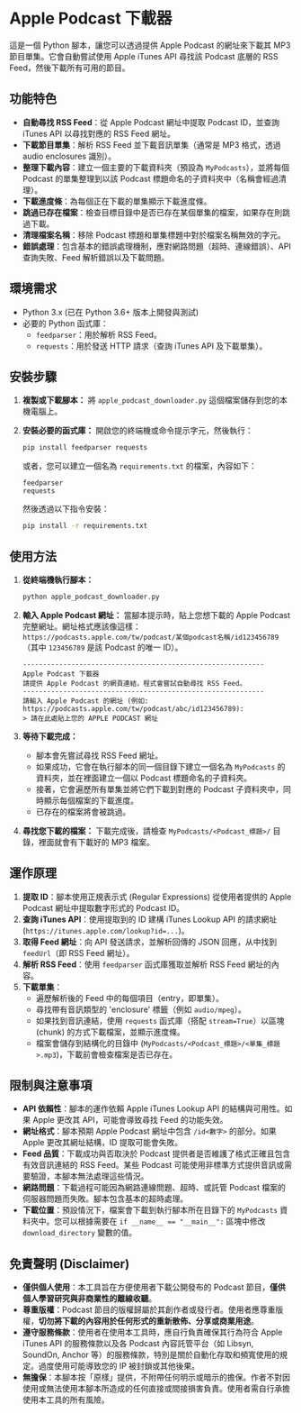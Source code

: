 # Apple Podcast 下載器

這是一個 Python 腳本，讓您可以透過提供 Apple Podcast 的網址來下載其 MP3 節目單集。它會自動嘗試使用 Apple iTunes API 尋找該 Podcast 底層的 RSS Feed，然後下載所有可用的節目。

## 功能特色

*   **自動尋找 RSS Feed**：從 Apple Podcast 網址中提取 Podcast ID，並查詢 iTunes API 以尋找對應的 RSS Feed 網址。
*   **下載節目單集**：解析 RSS Feed 並下載音訊單集（通常是 MP3 格式，透過 audio enclosures 識別）。
*   **整理下載內容**：建立一個主要的下載資料夾（預設為 `MyPodcasts`），並將每個 Podcast 的單集整理到以該 Podcast 標題命名的子資料夾中（名稱會經過清理）。
*   **下載進度條**：為每個正在下載的單集顯示下載進度條。
*   **跳過已存在檔案**：檢查目標目錄中是否已存在某個單集的檔案，如果存在則跳過下載。
*   **清理檔案名稱**：移除 Podcast 標題和單集標題中對於檔案名稱無效的字元。
*   **錯誤處理**：包含基本的錯誤處理機制，應對網路問題（超時、連線錯誤）、API 查詢失敗、Feed 解析錯誤以及下載問題。

## 環境需求

*   Python 3.x (已在 Python 3.6+ 版本上開發與測試)
*   必要的 Python 函式庫：
    *   `feedparser`：用於解析 RSS Feed。
    *   `requests`：用於發送 HTTP 請求（查詢 iTunes API 及下載單集）。

## 安裝步驟

1.  **複製或下載腳本：**
    將 `apple_podcast_downloader.py` 這個檔案儲存到您的本機電腦上。

2.  **安裝必要的函式庫：**
    開啟您的終端機或命令提示字元，然後執行：
    ```bash
    pip install feedparser requests
    ```
    或者，您可以建立一個名為 `requirements.txt` 的檔案，內容如下：
    ```
    feedparser
    requests
    ```
    然後透過以下指令安裝：
    ```bash
    pip install -r requirements.txt
    ```

## 使用方法

1.  **從終端機執行腳本：**
    ```bash
    python apple_podcast_downloader.py
    ```

2.  **輸入 Apple Podcast 網址：**
    當腳本提示時，貼上您想下載的 Apple Podcast 完整網址。網址格式應該像這樣：
    `https://podcasts.apple.com/tw/podcast/某個podcast名稱/id123456789`
    （其中 `123456789` 是該 Podcast 的唯一 ID）。

    ```
    ------------------------------------------------------------
    Apple Podcast 下載器
    請提供 Apple Podcast 的網頁連結，程式會嘗試自動尋找 RSS Feed。
    ------------------------------------------------------------
    請輸入 Apple Podcast 的網址 (例如: https://podcasts.apple.com/tw/podcast/abc/id123456789):
    > 請在此處貼上您的 APPLE PODCAST 網址
    ```

3.  **等待下載完成：**
    *   腳本會先嘗試尋找 RSS Feed 網址。
    *   如果成功，它會在執行腳本的同一個目錄下建立一個名為 `MyPodcasts` 的資料夾，並在裡面建立一個以 Podcast 標題命名的子資料夾。
    *   接著，它會遍歷所有單集並將它們下載到對應的 Podcast 子資料夾中，同時顯示每個檔案的下載進度。
    *   已存在的檔案將會被跳過。

4.  **尋找您下載的檔案：**
    下載完成後，請檢查 `MyPodcasts/<Podcast_標題>/` 目錄，裡面就會有下載好的 MP3 檔案。

## 運作原理

1.  **提取 ID**：腳本使用正規表示式 (Regular Expressions) 從使用者提供的 Apple Podcast 網址中提取數字形式的 Podcast ID。
2.  **查詢 iTunes API**：使用提取到的 ID 建構 iTunes Lookup API 的請求網址 (`https://itunes.apple.com/lookup?id=...`)。
3.  **取得 Feed 網址**：向 API 發送請求，並解析回傳的 JSON 回應，从中找到 `feedUrl`（即 RSS Feed 網址）。
4.  **解析 RSS Feed**：使用 `feedparser` 函式庫獲取並解析 RSS Feed 網址的內容。
5.  **下載單集**：
    *   遍歷解析後的 Feed 中的每個項目（entry，即單集）。
    *   尋找帶有音訊類型的 'enclosure' 標籤（例如 `audio/mpeg`）。
    *   如果找到音訊連結，使用 `requests` 函式庫（搭配 `stream=True`）以區塊 (chunk) 的方式下載檔案，並顯示進度條。
    *   檔案會儲存到結構化的目錄中 (`MyPodcasts/<Podcast_標題>/<單集_標題>.mp3`)，下載前會檢查檔案是否已存在。

## 限制與注意事項

*   **API 依賴性**：腳本的運作依賴 Apple iTunes Lookup API 的結構與可用性。如果 Apple 更改其 API，可能會導致尋找 Feed 的功能失效。
*   **網址格式**：腳本預期 Apple Podcast 網址中包含 `/id<數字>` 的部分。如果 Apple 更改其網址結構，ID 提取可能會失敗。
*   **Feed 品質**：下載成功與否取決於 Podcast 提供者是否維護了格式正確且包含有效音訊連結的 RSS Feed。某些 Podcast 可能使用非標準方式提供音訊或需要驗證，本腳本無法處理這些情況。
*   **網路問題**：下載過程可能因為網路連線問題、超時、或託管 Podcast 檔案的伺服器問題而失敗。腳本包含基本的超時處理。
*   **下載位置**：預設情況下，檔案會下載到執行腳本所在目錄下的 `MyPodcasts` 資料夾中。您可以根據需要在 `if __name__ == "__main__":` 區塊中修改 `download_directory` 變數的值。

## **免責聲明 (Disclaimer)**

*   **僅供個人使用**：本工具旨在方便使用者下載公開發布的 Podcast 節目，**僅供個人學習研究與非商業性的離線收聽**。
*   **尊重版權**：Podcast 節目的版權歸屬於其創作者或發行者。使用者應尊重版權，**切勿將下載的內容用於任何形式的重新散佈、分享或商業用途**。
*   **遵守服務條款**：使用者在使用本工具時，應自行負責確保其行為符合 Apple iTunes API 的服務條款以及各 Podcast 內容託管平台（如 Libsyn, SoundOn, Anchor 等）的服務條款，特別是關於自動化存取和頻寬使用的規定。過度使用可能導致您的 IP 被封鎖或其他後果。
*   **無擔保**：本腳本按「原樣」提供，不附帶任何明示或暗示的擔保。作者不對因使用或無法使用本腳本所造成的任何直接或間接損害負責。使用者需自行承擔使用本工具的所有風險。
